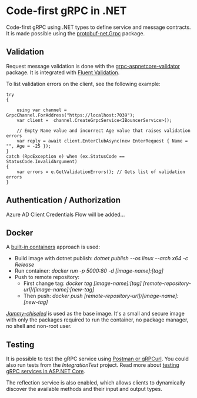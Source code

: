 # Code-first gRPC in .NET

Code-first gRPC using .NET types to define service and message contracts.
It is made possible using the [protobuf-net.Grpc](https://protobuf-net.github.io/protobuf-net.Grpc/) package.

## Validation

Request message validation is done with the [grpc-aspnetcore-validator](https://github.com/AnthonyGiretti/grpc-aspnetcore-validator) package. It is integrated with [Fluent Validation](https://github.com/FluentValidation/FluentValidation).

To list validation errors on the client, see the following example:

```
try
{

    using var channel = GrpcChannel.ForAddress("https://localhost:7039");
    var client =  channel.CreateGrpcService<IBouncerService>();
    
    // Empty Name value and incorrect Age value that raises validation errors
    var reply = await client.EnterClubAsync(new EnterRequest { Name = "", Age = -25 });
}
catch (RpcException e) when (ex.StatusCode == StatusCode.InvalidArgument)
{
    var errors = e.GetValidationErrors(); // Gets list of validation errors
}
```

## Authentication / Authorization

Azure AD Client Credentials Flow will be added...

## Docker

A [built-in containers](https://learn.microsoft.com/en-us/dotnet/core/docker/publish-as-container) approach is used:

- Build image with dotnet publish: _dotnet publish --os linux --arch x64 -c Release_
- Run container: _docker run -p 5000:80 -d [image-name]:[tag]_
- Push to remote repository: 
  - First change tag: _docker tag [image-name]:[tag] [remote-repository-url]/[image-name]:[new-tag]_
  - Then push: _docker push [remote-repository-url]/[image-name]:[new-tag]_

[_Jammy-chiseled_](https://github.com/dotnet/dotnet-docker/blob/ad733d1665b76ca944213fbce779922c39466a54/src/aspnet/7.0/jammy-chiseled/amd64/Dockerfile) is used as the base image.
It's a small and secure image with only the packages required to run the container, no package manager, no shell and non-root user.

## Testing

It is possible to test the gRPC service using [Postman or gRPCurl](https://learn.microsoft.com/en-us/aspnet/core/grpc/test-tools?view=aspnetcore-7.0).
You could also run tests from the _IntegrationTest_ project. Read more about [testing gRPC services in ASP.NET Core](https://learn.microsoft.com/en-us/aspnet/core/grpc/test-services?view=aspnetcore-7.0).

The reflection service is also enabled, which allows clients to dynamically discover the available methods and their input and output types.
